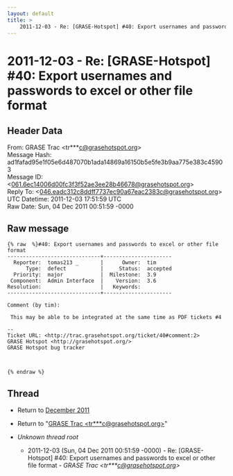 ```yaml
---
layout: default
title: >
    2011-12-03 - Re: [GRASE-Hotspot] #40: Export usernames and passwords to excel or other file format
---
```


# 2011-12-03 - Re: [GRASE-Hotspot] #40: Export usernames and passwords to excel or other file format

## Header Data

From: GRASE Trac \<tr***c@grasehotspot.org\><br>
Message Hash: ad1fafad95e1f05e6d487070b1ada14869a16150b5e5fe3b9aa775e383c45903<br>
Message ID: \<061.6ec14006d00fc3f3f52ae3ee28b46678@grasehotspot.org\><br>
Reply To: \<046.eadc312c8ddff7737ec90a67eac2383c@grasehotspot.org\><br>
UTC Datetime: 2011-12-03 17:51:59 UTC<br>
Raw Date: Sun, 04 Dec 2011 00:51:59 -0000<br>

## Raw message

```
{% raw  %}#40: Export usernames and passwords to excel or other file format
------------------------------+----------------------
  Reporter:  tomas213 _       |      Owner:  tim
      Type:  defect           |     Status:  accepted
  Priority:  major            |  Milestone:  3.9
 Component:  Admin Interface  |    Version:  3.6
Resolution:                   |   Keywords:
------------------------------+----------------------

Comment (by tim):

 This may be able to be integrated at the same time as PDF tickets #4

-- 
Ticket URL: <http://trac.grasehotspot.org/ticket/40#comment:2>
GRASE Hotspot <http://grasehotspot.org/>
GRASE Hotspot bug tracker



{% endraw %}
```

## Thread

+ Return to [December 2011](/archive/2011/12)

+ Return to "[GRASE Trac <tr***c<span>@</span>grasehotspot.org>](/authors/tr___c_at_grasehotspot_org)"

+ _Unknown thread root_
  + 2011-12-03 (Sun, 04 Dec 2011 00:51:59 -0000) - Re: [GRASE-Hotspot] #40: Export usernames and passwords to excel or other file format - _GRASE Trac \<tr***c@grasehotspot.org\>_

